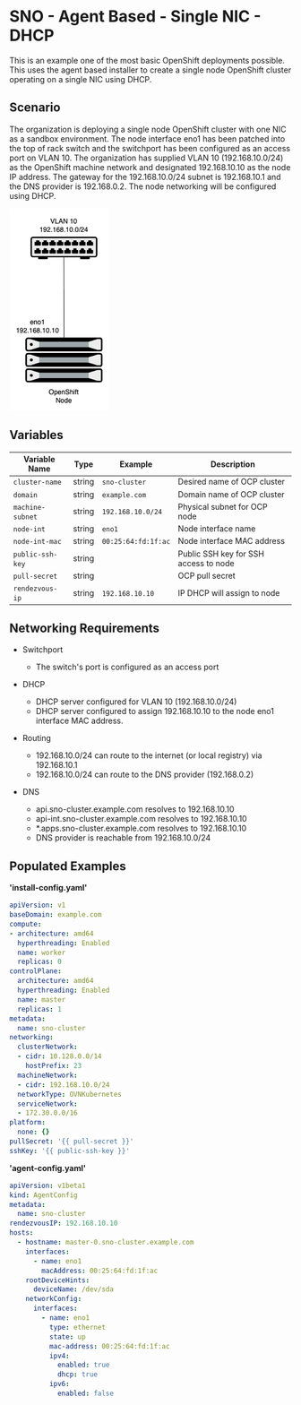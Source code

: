 # SNO - Agent Based - Single NIC - DHCP

This is an example one of the most basic OpenShift deployments possible. This uses the agent based installer to create a single node OpenShift cluster operating on a single NIC using DHCP.

## Scenario
The organization is deploying a single node OpenShift cluster with one NIC as a sandbox environment. The node interface eno1 has been patched into the top of rack switch and the switchport has been configured as an access port on VLAN 10. The organization has supplied VLAN 10 (192.168.10.0/24) as the OpenShift machine network and designated 192.168.10.10 as the node IP address. The gateway for the 192.168.10.0/24 subnet is 192.168.10.1 and the DNS provider is 192.168.0.2. The node networking will be configured using DHCP.

![ocp-sno-single-nic](https://github.com/dlystra/openshift-networking-examples/blob/main/diagrams/ocp-sno-single-nic.png)

## Variables

| Variable Name      | Type    | Example            | Description                             |
|--------------------|---------|--------------------|-----------------------------------------|
| `cluster-name`     | string  | `sno-cluster`      | Desired name of OCP cluster             |
| `domain`           | string  | `example.com`      | Domain name of OCP cluster              |
| `machine-subnet`   | string  | `192.168.10.0/24`   | Physical subnet for OCP node            |
| `node-int`         | string  | `eno1`             | Node interface name                     |
| `node-int-mac`     | string  | `00:25:64:fd:1f:ac`| Node interface MAC address              |
| `public-ssh-key`   | string  |                    | Public SSH key for SSH access to node   |
| `pull-secret`      | string  |                    | OCP pull secret                         |
| `rendezvous-ip`    | string  | `192.168.10.10`     | IP DHCP will assign to node             |

## Networking Requirements

- Switchport
  - The switch's port is configured as an access port

- DHCP
  - DHCP server configured for VLAN 10 (192.168.10.0/24)
  - DHCP server configured to assign 192.168.10.10 to the node eno1 interface MAC address.

- Routing
  - 192.168.10.0/24 can route to the internet (or local registry) via 192.168.10.1
  - 192.168.10.0/24 can route to the DNS provider (192.168.0.2)

- DNS
  - api.sno-cluster.example.com resolves to 192.168.10.10
  - api-int.sno-cluster.example.com resolves to 192.168.10.10
  - *.apps.sno-cluster.example.com resolves to 192.168.10.10
  - DNS provider is reachable from 192.168.10.0/24

## Populated Examples

**'install-config.yaml'**
```yaml
apiVersion: v1
baseDomain: example.com
compute:
- architecture: amd64
  hyperthreading: Enabled
  name: worker
  replicas: 0
controlPlane:
  architecture: amd64
  hyperthreading: Enabled
  name: master
  replicas: 1
metadata:
  name: sno-cluster
networking:
  clusterNetwork:
  - cidr: 10.128.0.0/14
    hostPrefix: 23
  machineNetwork:
  - cidr: 192.168.10.0/24
  networkType: OVNKubernetes
  serviceNetwork:
  - 172.30.0.0/16
platform:
  none: {}
pullSecret: '{{ pull-secret }}'
sshKey: '{{ public-ssh-key }}'
```

**'agent-config.yaml'**
```yaml
apiVersion: v1beta1
kind: AgentConfig
metadata:
  name: sno-cluster
rendezvousIP: 192.168.10.10
hosts:
  - hostname: master-0.sno-cluster.example.com
    interfaces:
      - name: eno1
        macAddress: 00:25:64:fd:1f:ac
    rootDeviceHints:
      deviceName: /dev/sda
    networkConfig:
      interfaces:
        - name: eno1
          type: ethernet
          state: up
          mac-address: 00:25:64:fd:1f:ac
          ipv4:
            enabled: true
            dhcp: true
          ipv6:
            enabled: false
```